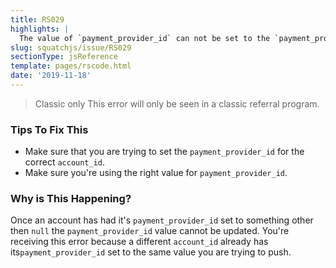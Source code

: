 ```yaml
---
title: RS029
highlights: |
  The value of `payment_provider_id` can not be set to the `payment_provider_id` value of a different account.
slug: squatchjs/issue/RS029
sectionType: jsReference
template: pages/rscode.html
date: '2019-11-18'
---
```


> <span class="label">Classic only</span> This error will only be seen in a classic referral program.

### Tips To Fix This

 - Make sure that you are trying to set the `payment_provider_id` for the correct `account_id`.
 - Make sure you're using the right value for `payment_provider_id`.

### Why is This Happening?

Once an account has had it's `payment_provider_id` set to something other then `null` the `payment_provider_id` value cannot be updated.
You're receiving this error because a different `account_id` already has its`payment_provider_id` set to the same value you are trying to push.